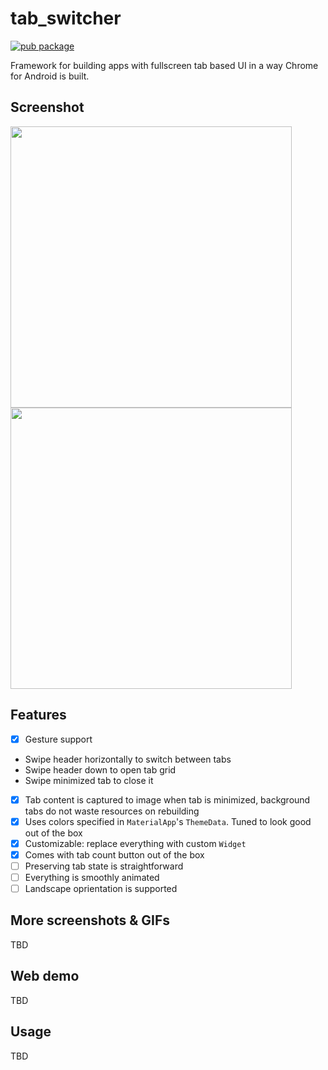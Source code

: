 # tab_switcher

[![pub package](https://img.shields.io/pub/v/tab_switcher.svg)](https://pub.dartlang.org/packages/tab_switcher)

Framework for building apps with fullscreen tab based UI in a way Chrome for Android is built.

## Screenshot
<img src="https://user-images.githubusercontent.com/13202642/167720635-e540360b-8f99-4f30-a47b-39493f8f7a31.png#gh-light-mode-only" width="450" align="center">
<img src="https://user-images.githubusercontent.com/13202642/167720646-c8ca5f2e-43ca-4f9e-9d55-1074360b2069.png#gh-dark-mode-only" width="450" align="center">

## Features
- [x] Gesture support
* Swipe header horizontally to switch between tabs
* Swipe header down to open tab grid
* Swipe minimized tab to close it
- [x] Tab content is captured to image when tab is minimized, background tabs do not waste resources on rebuilding
- [x] Uses colors specified in `MaterialApp`'s `ThemeData`. Tuned to look good out of the box
- [x] Customizable: replace everything with custom `Widget`
- [x] Comes with tab count button out of the box
- [ ] Preserving tab state is straightforward
- [ ] Everything is smoothly animated
- [ ] Landscape oprientation is supported

## More screenshots & GIFs

TBD

## Web demo

TBD

## Usage

TBD
